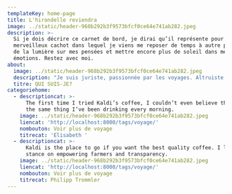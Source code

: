```yaml
---
templateKey: home-page
title: L'hirondelle reviendra
image: ../static/header-968b292b3f9573bfcf0ce64e741ab282.jpeg
description: >-
  Si je dois décrire ce carnet de bord, je dirai qu’il représente pour moi, un
  merveilleux cachot dans lequel je viens me reposer de temps à autre pour faire
  de la lumière sur mes pensées et mettre encore plus de soleil dans mes
  émotions. Restez avec moi.
about:
  image: ../static/header-968b292b3f9573bfcf0ce64e741ab282.jpeg
  description: "Je suis juriste, passionnée par les voyages. Altruiste, j'adore les enfants et les surprises.\_ Aussi, j'aime répandre l'information et raconter de petites histoires éclairées par celles des autres. Vous l'aurez compris, ici je partage avec vous mes  promenades autour du monde.\n"
  titre: QUI SUIS-JE?
categoriehome:
  - descriptioncat: >-
      The first time I tried Kaldi’s coffee, I couldn’t even believe that was
      the same thing I’ve been drinking every morning.
    image: ../static/header-968b292b3f9573bfcf0ce64e741ab282.jpeg
    liencat: 'http://localhost:8000/tags/voyage/'
    nombouton: Voir plus de voyage
    titrecat: 'Elisabeth '
  - descriptioncat: >-
      Kaldi is the place to go if you want the best quality coffee. I love their
      stance on empowering farmers and transparency.
    image: ../static/header-968b292b3f9573bfcf0ce64e741ab282.jpeg
    liencat: 'http://localhost:8000/tags/voyage/'
    nombouton: Voir plus de voyage
    titrecat: Philipp Trommler
---
```



